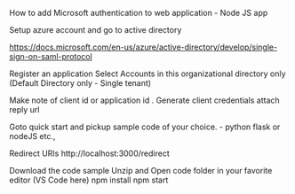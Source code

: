 How to add Microsoft authentication to web application - Node JS app

Setup azure account and go to active directory

https://docs.microsoft.com/en-us/azure/active-directory/develop/single-sign-on-saml-protocol

Register an application
Select 
Accounts in this organizational directory only (Default Directory only - Single tenant)

Make note of client id or application id .
Generate client credentials 
attach reply url


Goto quick start and pickup sample code of your choice. - python flask or nodeJS etc.,

Redirect URIs
http://localhost:3000/redirect

Download the code sample
Unzip and Open code folder in your favorite editor (VS Code here)
npm install
npm start



